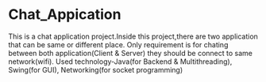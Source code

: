 # Chat_Appication
This is a chat application project.Inside this project,there are two application that can be same or different place. Only requirement is for chating between both application(Client &amp; Server) they  should be connect to same network(wifi). Used technology-Java(for Backend &amp; Multithreading), Swing(for GUI), Networking(for socket programming)
